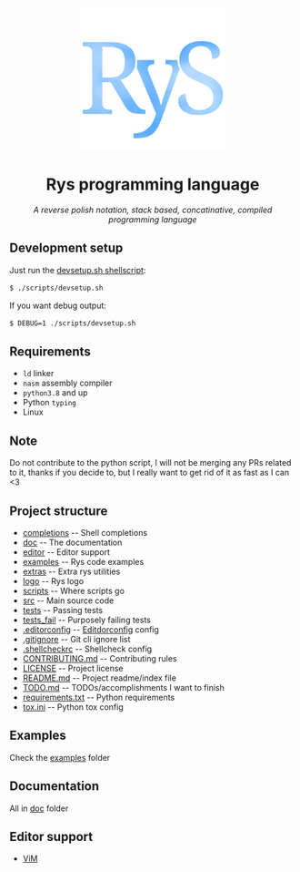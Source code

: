 <p align="center">
    <img src="/logo/rys.png" alt="rys logo" width="50%"/>
</p>

<h1 align="center">Rys programming language</h1>

<p align="center">
    <i>A reverse polish notation, stack based, concatinative, compiled programming language</i>
</p>

## Development setup

Just run the [devsetup.sh shellscript](/scripts/devsetup.sh):

```bash
$ ./scripts/devsetup.sh
```

If you want debug output:

```bash
$ DEBUG=1 ./scripts/devsetup.sh
```

## Requirements

-   `ld` linker
-   `nasm` assembly compiler
-   `python3.8` and up
-   Python `typing`
-   Linux

## Note

Do not contribute to the python script, I will not be merging
any PRs related to it, thanks if you decide to, but I really
want to get rid of it as fast as I can <3

## Project structure

-   [completions](/completions) -- Shell completions
-   [doc](/doc) -- The documentation
-   [editor](/editor) -- Editor support
-   [examples](/examples) -- Rys code examples
-   [extras](/extras) -- Extra rys utilities
-   [logo](/logo) -- Rys logo
-   [scripts](/scrips) -- Where scripts go
-   [src](/src) -- Main source code
-   [tests](/tests) -- Passing tests
-   [tests_fail](/tests_fail) -- Purposely failing tests
-   [.editorconfig](/.editorconfig) -- [Editdorconfig](https://editorconfig.org/) config
-   [.gitignore](/.gitignore) -- Git cli ignore list
-   [.shellcheckrc](/.shellcheckrc) -- Shellcheck config
-   [CONTRIBUTING.md](CONTRIBUTING.md) -- Contributing rules
-   [LICENSE](/LICENSE) -- Project license
-   [README.md](/README.md) -- Project readme/index file
-   [TODO.md](/TODO.md) -- TODOs/accomplishments I want to finish
-   [requirements.txt](/requirements.txt) -- Python requirements
-   [tox.ini](/tox.ini) -- Python tox config

## Examples

Check the [examples](/examples) folder

## Documentation

All in [doc](/doc) folder

## Editor support

-   [ViM](/editor/rys.vim)
